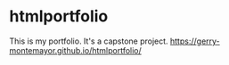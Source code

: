 # htmlportfolio
This is my portfolio. It's a capstone project.
https://gerry-montemayor.github.io/htmlportfolio/ 
